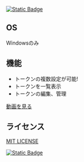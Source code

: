 [![Static Badge](https://img.shields.io/badge/%E3%83%80%E3%82%A6%E3%83%B3%E3%83%AD%E3%83%BC%E3%83%89-green)](https://github.com/AIITScience/tokenloader-japanese/releases/download/v1/tokenloaderSetup.exe)

## OS
Windowsのみ
## 機能
- トークンの複数設定が可能!
- トークンを一覧表示
- トークンの編集、管理

[動画を見る](https://youtu.be/XloQfjgnb8s)
## ライセンス
[MIT LICENSE](https://github.com/AIITScience/tokenloader-japanese/blob/main/LICENSE)

[![Static Badge](https://img.shields.io/badge/%E3%83%9B%E3%83%BC%E3%83%A0%E3%81%AB%E6%88%BB%E3%82%8B-blue)](https://aiitscience.github.io/)
